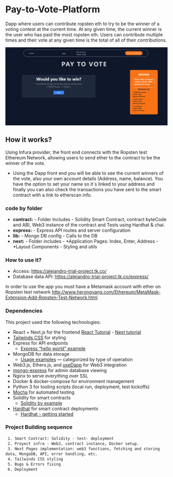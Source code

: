 # Pay-to-Vote-Platform
Dapp where users can contribute ropsten eth to try to be the winner of a voting contest at the current time. At any given time, the current winner is the user who has paid the most ropsten eth. Users can contribute multiple times and their vote at any given time is the total of all of their contributions.

![Algorithm schema](./PayToVote_Home.PNG)

## How it works?

Using Infura provider, the front end connects with the Ropsten test Ethereum Network, allowing users to send ether to the contract to be the winner of the vote.
- Using the Dapp front end you will be able to see the current winners of the vote, also your own account details (Address, name, balance). You have the option to set your name so it´s linked to your address and finally you can also check the transactions you have sent to the smart contract with a link to etherscan info.  

### code by folder

- **contract:** - Folder Includes - Solidity Smart Contract, contract byteCode and ABI, Web3 instance of the contract and Tests using Hardhat & chai.
- **express:** - Express API routes and server configuration
- **lib:** - Mongo DB config - Calls to the DB
- **next:** - Folder includes - *Application Pages: Index, Enter, Address - *Layout Components - Styling and utils


### How to use it? 

- Access: https://alejandro-trial-project.tk.co/
- Database data API: https://alejandro-trial-project.tk.co/express/

In order to use the app you must have a Metamask account with ether on Ropsten test network 
http://www.herongyang.com/Ethereum/MetaMask-Extension-Add-Ropsten-Test-Network.html
 
### Dependencies

This project used the following technologies: 

- React + Next.js for the frontend [React Tutorial](https://reactjs.org/tutorial/tutorial.html) - [Next tutorial](https://nextjs.org/learn/basics/create-nextjs-app)
- [Tailwinds CSS](https://tailwindcss.com/) for styling
- Express for API endpoints
    - [Express “hello world” example](https://expressjs.com/en/starter/hello-world.html)
- MongoDB for data storage
    - [Usage examples](https://www.mongodb.com/docs/drivers/node/current/usage-examples/) — categorized by type of operation
- Web3.js, Ethers.js, and [useDapp](https://usedapp-docs.netlify.app/docs) for Web3 integration
- [mongo-express](https://github.com/mongo-express/mongo-express) for admin database viewing
- Nginx to serve everything over SSL
- Docker & docker-compose for environment management
- Python 3 for tooling scripts (local run, deployment, test kickoffs)
- [Mocha](https://mochajs.org/) for automated testing
- Solidity for smart contracts
    - [Solidity by example](https://docs.soliditylang.org/en/latest/solidity-by-example.html)
- [Hardhat](https://hardhat.org/) for smart contract deployments
    - [Hardhat - getting started](https://hardhat.org/getting-started/)

### Project Building sequence
```
 1. Smart Contract: Solidity - test- deployment
 2. Proyect infra - Web3, contract instance, Docker setup.
 3. Next Pages implementation: web3 functions, fetching and storing data, MongoDB, API, error handling, etc.
 4. Tailwinds CSS styling
 5. Bugs & Errors fixing
 6. Deployment

